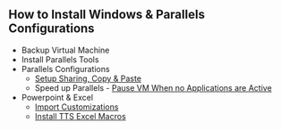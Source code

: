## How to Install Windows & Parallels Configurations

* Backup Virtual Machine
* Install Parallels Tools
* Parallels Configurations
  * [Setup Sharing, Copy & Paste](https://www.youtube.com/watch?v=jIrE2lja-fU)
  * Speed up Parallels - [Pause VM When no Applications are Active](http://forum.parallels.com/showthread.php?109548-Discovered-some-tricks-to-speed-up-Parallels)
* Powerpoint & Excel
  * [Import Customizations](http://www.addictivetips.com/microsoft-office/exportimport-ribbon-quick-access-toolbar-settings-office-2010/)
  * [Install TTS Excel Macros](http://www.scribd.com/doc/52612079/TTS-Turbo-Macros-v6-6)

